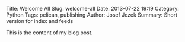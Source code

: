 Title: Welcome All
Slug: welcome-all
Date: 2013-07-22 19:19
Category: Python
Tags: pelican, publishing
Author: Josef Jezek
Summary: Short version for index and feeds

This is the content of my blog post.